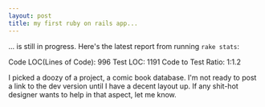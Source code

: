 ```yaml
--- 
layout: post
title: my first ruby on rails app...
---
```

... is still in progress.  Here's the latest report from running <code>rake stats</code>:

Code LOC(Lines of Code): 996
Test LOC: 1191
Code to Test Ratio: 1:1.2

I picked a doozy of a project, a comic book database.  I'm not ready to post a link to the dev version until I have a decent layout up.  If any shit-hot designer wants to help in that aspect, let me know.
